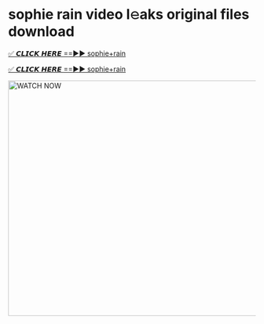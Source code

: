 # sophie rain video l𝚎aks original files download

<p><a href="https://mediafirer.com/sophie+rain&ref=titik" rel="nofollow">✅ 𝘾𝙇𝙄𝘾𝙆 𝙃𝙀𝙍𝙀 ==►► sophie+rain</a></p>

<p><a href="https://mediafirer.com/sophie+rain&ref=titik" rel="nofollow">✅ 𝘾𝙇𝙄𝘾𝙆 𝙃𝙀𝙍𝙀 ==►► sophie+rain</a></p>

<p><a rel="nofollow" title="WATCH NOW" href="https://mediafirer.com/sophie+rain&ref=titik"><img border="sophie+rain" height="480" width="854" title="WATCH NOW" alt="WATCH NOW" src="https://i.imgur.com/WiGg2rx.gif"></a></p>